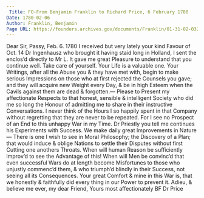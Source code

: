 ```yaml
---
 Title: FO-From Benjamin Franklin to Richard Price, 6 February 1780
Date: 1780-02-06
Author: Franklin, Benjamin
Page URL: https://founders.archives.gov/documents/Franklin/01-31-02-0322
---
```


Dear Sir,
Passy, Feb. 6. 1780
I received but very lately your kind Favour of Oct. 14 Dr Ingenhausz who brought it having staid long in Holland, I sent the enclos’d directly to Mr L. It gave me great Pleasure to understand that you continue well. Take care of yourself. Your Life is a valuable one. Your Writings, after all the Abuse you & they have met with, begin to make serious Impressions on those who at first rejected the Counsels you gave; and they will acquire new Weight every Day, & be in high Esteem when the Cavils against them are dead & forgotten.— Please to Present my affectionate Respects to that honest, sensible & intelligent Society who did me so long the Honour of admitting me to share in their instructive Conversations. I never think of the Hours I so happily spent in that Company without regretting that they are never to be repeated. For I see no Prospect of an End to this unhappy War in my Time. Dr Priestly you tell me continues his Experiments with Success. We make daily great Improvements in Nature— There is one I wish to see in Moral Philosophy; the Discovery of a Plan; that would induce & oblige Nations to settle their Disputes without first Cutting one anothers Throats. When will human Reason be sufficiently improv’d to see the Advantage of this! When will Men be convinc’d that even successful Wars do at length become Misfortunes to those who unjustly commenc’d them, & who triumph’d blindly in their Success, not seeing all its Consequences. Your great Comfort & mine in this War is, that we honestly & faithfully did every thing in our Power to prevent it. Adieu, & believe me ever, my dear Friend, Yours most affectionately
BF
Dr Price

